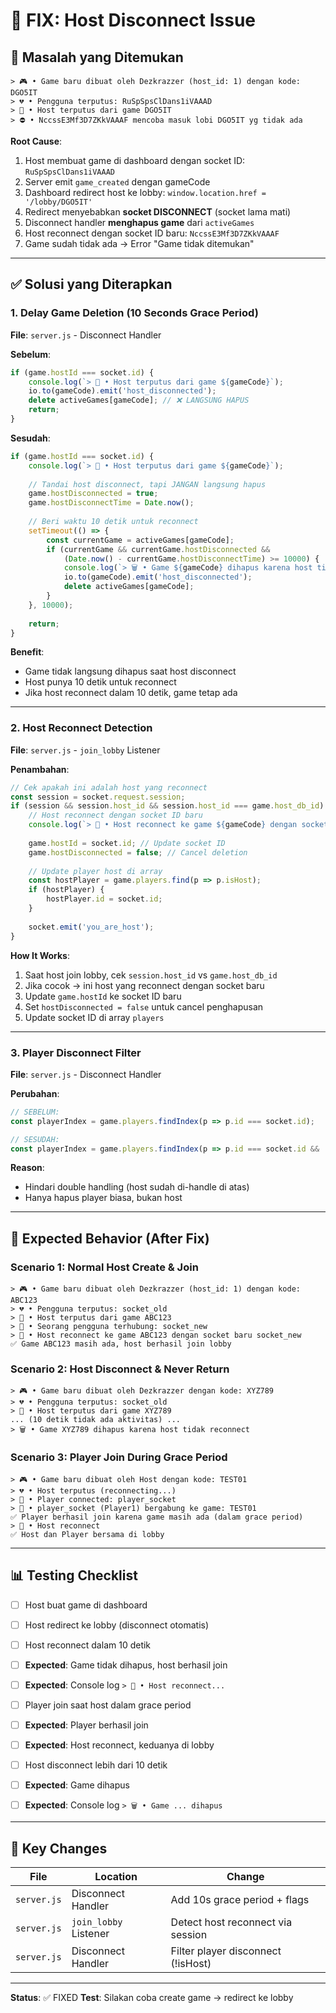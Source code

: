 # 🔧 FIX: Host Disconnect Issue

## 🐛 Masalah yang Ditemukan

```
> 🎮 • Game baru dibuat oleh Dezkrazzer (host_id: 1) dengan kode: DGO5IT
> 💔 • Pengguna terputus: RuSpSpsClDans1iVAAAD
> 🚨 • Host terputus dari game DGO5IT
> ⛔ • NccssE3Mf3D7ZKkVAAAF mencoba masuk lobi DGO5IT yg tidak ada
```

**Root Cause**:
1. Host membuat game di dashboard dengan socket ID: `RuSpSpsClDans1iVAAAD`
2. Server emit `game_created` dengan gameCode
3. Dashboard redirect host ke lobby: `window.location.href = '/lobby/DGO5IT'`
4. Redirect menyebabkan **socket DISCONNECT** (socket lama mati)
5. Disconnect handler **menghapus game** dari `activeGames`
6. Host reconnect dengan socket ID baru: `NccssE3Mf3D7ZKkVAAAF`
7. Game sudah tidak ada → Error "Game tidak ditemukan"

---

## ✅ Solusi yang Diterapkan

### 1. Delay Game Deletion (10 Seconds Grace Period)
**File**: `server.js` - Disconnect Handler

**Sebelum**:
```javascript
if (game.hostId === socket.id) {
    console.log(`> 🚨 • Host terputus dari game ${gameCode}`);
    io.to(gameCode).emit('host_disconnected');
    delete activeGames[gameCode]; // ❌ LANGSUNG HAPUS
    return;
}
```

**Sesudah**:
```javascript
if (game.hostId === socket.id) {
    console.log(`> 🚨 • Host terputus dari game ${gameCode}`);
    
    // Tandai host disconnect, tapi JANGAN langsung hapus
    game.hostDisconnected = true;
    game.hostDisconnectTime = Date.now();
    
    // Beri waktu 10 detik untuk reconnect
    setTimeout(() => {
        const currentGame = activeGames[gameCode];
        if (currentGame && currentGame.hostDisconnected && 
            (Date.now() - currentGame.hostDisconnectTime) >= 10000) {
            console.log(`> 🗑️ • Game ${gameCode} dihapus karena host tidak reconnect`);
            io.to(gameCode).emit('host_disconnected');
            delete activeGames[gameCode];
        }
    }, 10000);
    
    return;
}
```

**Benefit**:
- Game tidak langsung dihapus saat host disconnect
- Host punya 10 detik untuk reconnect
- Jika host reconnect dalam 10 detik, game tetap ada

---

### 2. Host Reconnect Detection
**File**: `server.js` - `join_lobby` Listener

**Penambahan**:
```javascript
// Cek apakah ini adalah host yang reconnect
const session = socket.request.session;
if (session && session.host_id && session.host_id === game.host_db_id) {
    // Host reconnect dengan socket ID baru
    console.log(`> 🔄 • Host reconnect ke game ${gameCode} dengan socket baru ${socket.id}`);
    
    game.hostId = socket.id; // Update socket ID
    game.hostDisconnected = false; // Cancel deletion
    
    // Update player host di array
    const hostPlayer = game.players.find(p => p.isHost);
    if (hostPlayer) {
        hostPlayer.id = socket.id;
    }
    
    socket.emit('you_are_host');
}
```

**How It Works**:
1. Saat host join lobby, cek `session.host_id` vs `game.host_db_id`
2. Jika cocok → ini host yang reconnect dengan socket baru
3. Update `game.hostId` ke socket ID baru
4. Set `hostDisconnected = false` untuk cancel penghapusan
5. Update socket ID di array `players`

---

### 3. Player Disconnect Filter
**File**: `server.js` - Disconnect Handler

**Perubahan**:
```javascript
// SEBELUM:
const playerIndex = game.players.findIndex(p => p.id === socket.id);

// SESUDAH:
const playerIndex = game.players.findIndex(p => p.id === socket.id && !p.isHost);
```

**Reason**:
- Hindari double handling (host sudah di-handle di atas)
- Hanya hapus player biasa, bukan host

---

## 🧪 Expected Behavior (After Fix)

### Scenario 1: Normal Host Create & Join

```
> 🎮 • Game baru dibuat oleh Dezkrazzer (host_id: 1) dengan kode: ABC123
> 💔 • Pengguna terputus: socket_old
> 🚨 • Host terputus dari game ABC123
> 🔌 • Seorang pengguna terhubung: socket_new
> 🔄 • Host reconnect ke game ABC123 dengan socket baru socket_new
✅ Game ABC123 masih ada, host berhasil join lobby
```

### Scenario 2: Host Disconnect & Never Return

```
> 🎮 • Game baru dibuat oleh Dezkrazzer dengan kode: XYZ789
> 💔 • Pengguna terputus: socket_old
> 🚨 • Host terputus dari game XYZ789
... (10 detik tidak ada aktivitas) ...
> 🗑️ • Game XYZ789 dihapus karena host tidak reconnect
```

### Scenario 3: Player Join During Grace Period

```
> 🎮 • Game baru dibuat oleh Host dengan kode: TEST01
> 💔 • Host terputus (reconnecting...)
> 🔌 • Player connected: player_socket
> 👤 • player_socket (Player1) bergabung ke game: TEST01
✅ Player berhasil join karena game masih ada (dalam grace period)
> 🔄 • Host reconnect
✅ Host dan Player bersama di lobby
```

---

## 📊 Testing Checklist

- [ ] Host buat game di dashboard
- [ ] Host redirect ke lobby (disconnect otomatis)
- [ ] Host reconnect dalam 10 detik
- [ ] **Expected**: Game tidak dihapus, host berhasil join
- [ ] **Expected**: Console log `> 🔄 • Host reconnect...`

- [ ] Player join saat host dalam grace period
- [ ] **Expected**: Player berhasil join
- [ ] **Expected**: Host reconnect, keduanya di lobby

- [ ] Host disconnect lebih dari 10 detik
- [ ] **Expected**: Game dihapus
- [ ] **Expected**: Console log `> 🗑️ • Game ... dihapus`

---

## 🎯 Key Changes

| File | Location | Change |
|------|----------|--------|
| `server.js` | Disconnect Handler | Add 10s grace period + flags |
| `server.js` | `join_lobby` Listener | Detect host reconnect via session |
| `server.js` | Disconnect Handler | Filter player disconnect (!isHost) |

---

**Status**: ✅ FIXED
**Test**: Silakan coba create game → redirect ke lobby
